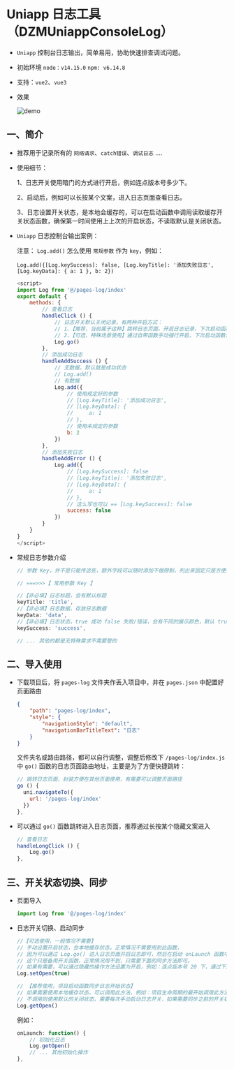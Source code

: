 # Uniapp 日志工具（DZMUniappConsoleLog）

- `Uniapp` 控制台日志输出，简单易用，协助快速排查调试问题。

- 初始环境 `node：v14.15.0` `npm: v6.14.8`

- 支持：`vue2`、`vue3`

- 效果 
  
  ![demo](demo.gif)

## 一、简介

* 推荐用于记录所有的 `网络请求`、`catch错误`、`调试日志` ....

* 使用细节：

    1、日志开关使用暗门的方式进行开启，例如连点版本号多少下。
    
    2、启动后，例如可以长按某个文案，进入日志页面查看日志。
    
    3、日志设置开关状态，是本地会缓存的，可以在启动函数中调用读取缓存开关状态函数，确保第一时间使用上上次的开启状态，不读取默认是关闭状态。

* `Uniapp` 日志控制台输出案例：

    注意： `Log.add()` 怎么使用 `常规参数` 作为 `key`，例如：

    `Log.add({[Log.keySuccess]: false, [Log.keyTitle]: '添加失败日志', [Log.keyData]: { a: 1 }, b: 2})`
    
    ```js
    <script>
    import Log from '@/pages-log/index'
    export default {
        methods: {
            // 查看日志
            handleClick () {
                // 日志开关默认关闭记录，有两种开启方式：
                // 1、【推荐，当前属于这种】跳转日志页面，开启日志记录，下次启动函数保持同步开启状态，具体看【三、开关状态切换、同步】
                // 2、【可选，特殊场景使用】通过自带函数手动强行开启，下次启动函数保持同步开启状态，具体看【三、开关状态切换、同步】
                Log.go()
            },
            // 添加成功日志
            handleAddSuccess () {
                // 无数据，默认就是成功状态
                // Log.add()
                // 有数据
                Log.add({
                    // 使用规定好的参数
                    // [Log.keyTitle]: '添加成功日志',
                    // [Log.keyData]: {
                    //     a: 1
                    // },
                    // 使用未规定的参数
                    b: 2
                })
            },
            // 添加失败日志
            handleAddError () {
                Log.add({
                    // [Log.keySuccess]: false
                    // [Log.keyTitle]: '添加失败日志',
                    // [Log.keyData]: {
                    //     a: 1
                    // },
                    // 这么写也可以 == [Log.keySuccess]: false
                    success: false
                })
            }
        }
    }
    </script>
    ```

* 常规日志参数介绍

    ```js
    // 参数 Key，并不是只能传这些，额外字段可以随时添加不做限制，列出来固定只是方便统一管理，需要额外字段可以随意添加

    // ===>>>【 常用参数 Key 】

    //【非必填】日志标题，会有默认标题
    keyTitle: 'title',
    //【非必填】日志数据，存放日志数据
    keyData: 'data',
    //【非必填】日志状态，true 成功 false 失败/错误，会有不同的展示颜色，默认 true
    keySuccess: 'success',
    
    // ... 其他的都是无特殊需求不需要管的
    ```

## 二、导入使用

* 下载项目后，将 `pages-log` 文件夹作丢入项目中，并在 `pages.json` 中配置好页面路由

    ```json
    {
        "path": "pages-log/index",
        "style": {
			"navigationStyle": "default",
            "navigationBarTitleText": "日志"
        }
    }
    ```
    
    文件夹名或路由路径，都可以自行调整，调整后修改下 `/pages-log/index.js` 中 `go()` 函数的日志页面路由地址，主要是为了方便快捷跳转：

    ```js
    // 跳转日志页面，封装方便在其他页面使用，有需要可以调整页面路径
    go () {
      uni.navigateTo({
        url: '/pages-log/index'
      })
    },
    ```
    
* 可以通过 `go()` 函数跳转进入日志页面，推荐通过长按某个隐藏文案进入

    ```js
    // 查看日志
    handleLongClick () {
        Log.go()
    },
    ```
    
## 三、开关状态切换、同步

* 页面导入

    ```js
    import Log from '@/pages-log/index'
    ```

* 日志开关切换、启动同步

    ```js
    //【可选使用，一般情况不需要】
    // 手动设置开启状态，会本地缓存状态，正常情况不需要用到此函数，
    // 因为可以通过 Log.go() 进入日志页面开启日志即可，然后在启动 onLaunch 函数中使用 Log.getOpen() 进行状态同步，则可以达到一启动日志保持开启，
    // 这个只是备用开关函数，正常情况用不到，只需要下面的同步方法即可。
    // 如果有需要，可以通过隐藏的操作方法设置为开启，例如：连点版本号 20 下，通过下面方法进行设置开启。
    Log.setOpen(true)
    
    // 【推荐使用，项目启动函数同步日志开始状态】
    // 如果需要使用本地缓存状态，可以调用此方法，例如：项目生命周期的最开始调用此方法
    // 不调用则使用默认的关闭状态，需要每次手动启动日志开关，如果需要同步之前的开关状态，这个操作只需要在启动函数里面同步一次就行了，一般都是启动的时候需要从头到尾记录到日志，例如下面的：onLaunch 函数，不需要每个页面重复去同步。
    Log.getOpen()
    ```

    例如：

    ```js
    onLaunch: function() {
        // 初始化日志
        Log.getOpen()
        // ... 其他初始化操作
    },
    ```



